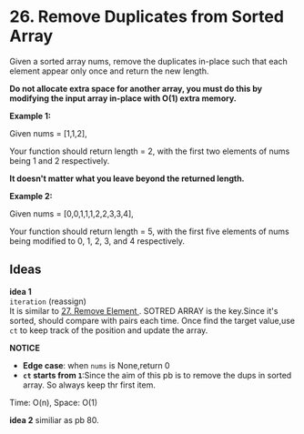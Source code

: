 # 26. Remove Duplicates from Sorted Array  

Given a sorted array nums, remove the duplicates in-place such that each element appear only once and return the new length.

**Do not allocate extra space for another array, you must do this by modifying the input array in-place with O(1) extra memory.**      

**Example 1:**  

Given nums = [1,1,2],

Your function should return length = 2, with the first two elements of nums being 1 and 2 respectively.

**It doesn't matter what you leave beyond the returned length.**   

**Example 2:**  

Given nums = [0,0,1,1,1,2,2,3,3,4],

Your function should return length = 5, with the first five elements of nums being modified to 0, 1, 2, 3, and 4 respectively.    

## Ideas  
**idea 1**   
`iteration` (reassign)   
It is similar to [27. Remove Element ](https://github.com/JingRachaelZhu/CrackLeetcode/tree/JingRachaelZhu-patch-1/Array/27.%20Remove%20Element). SOTRED ARRAY is the key.Since it's sorted, should compare with pairs each time. Once find the target value,use `ct` to keep track of the position and update the array.        

**NOTICE**      
* **Edge case**: when `nums` is None,return 0      
* **`ct` starts from `1`**:Since the aim of this pb is to remove the dups in sorted array. So always keep thr first item.          

Time: O(n), Space: O(1)      

**idea 2** similiar as pb 80.



